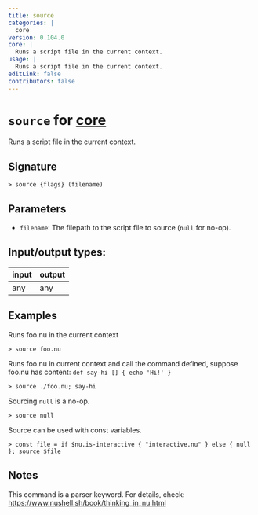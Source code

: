 ```yaml
---
title: source
categories: |
  core
version: 0.104.0
core: |
  Runs a script file in the current context.
usage: |
  Runs a script file in the current context.
editLink: false
contributors: false
---
```

<!-- This file is automatically generated. Please edit the command in https://github.com/nushell/nushell instead. -->

# `source` for [core](/commands/categories/core.md)

<div class='command-title'>Runs a script file in the current context.</div>

## Signature

```> source {flags} (filename)```

## Parameters

 -  `filename`: The filepath to the script file to source (`null` for no-op).


## Input/output types:

| input | output |
| ----- | ------ |
| any   | any    |
## Examples

Runs foo.nu in the current context
```nu
> source foo.nu

```

Runs foo.nu in current context and call the command defined, suppose foo.nu has content: `def say-hi [] { echo 'Hi!' }`
```nu
> source ./foo.nu; say-hi

```

Sourcing `null` is a no-op.
```nu
> source null

```

Source can be used with const variables.
```nu
> const file = if $nu.is-interactive { "interactive.nu" } else { null }; source $file

```

## Notes
This command is a parser keyword. For details, check:
  https://www.nushell.sh/book/thinking_in_nu.html